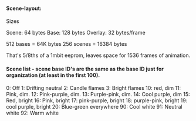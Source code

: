 #### Scene-layout:

Sizes

Scene: 64 bytes
Base: 128 bytes
Overlay: 32 bytes/frame

512 bases = 64K bytes
256 scenes = 16384 bytes

That's 5/8ths of a 1mbit eeprom, leaves space for 1536 frames of animation. 

#### Scene list - scene base ID's are the same as the base ID just for organization (at least in the first 100). 
0: Off
1: Drifting neutral
2: Candle flames
3: Bright flames
10: red, dim
11: Pink, dim.
12: Pink-purple, dim.
13: Purple-pink, dim.
14: Cool purple, dim
15: Red, bright
16: Pink, bright
17: pink-purple, bright
18: purple-pink, bright
19: cool purple, bright
20: Blue-green everywhere
90: Cool white
91: Neutral white
92: Warm white


